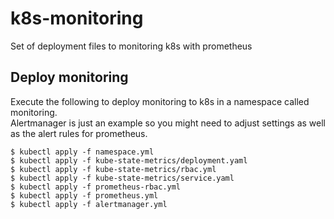 # k8s-monitoring
Set of deployment files to monitoring k8s with prometheus

## Deploy monitoring
Execute the following to deploy monitoring to k8s in a namespace called monitoring.<br>
Alertmanager is just an example so you might need to adjust settings as well as the alert rules for prometheus.
```
$ kubectl apply -f namespace.yml
$ kubectl apply -f kube-state-metrics/deployment.yaml
$ kubectl apply -f kube-state-metrics/rbac.yml
$ kubectl apply -f kube-state-metrics/service.yaml
$ kubectl apply -f prometheus-rbac.yml
$ kubectl apply -f prometheus.yml
$ kubectl apply -f alertmanager.yml
```
